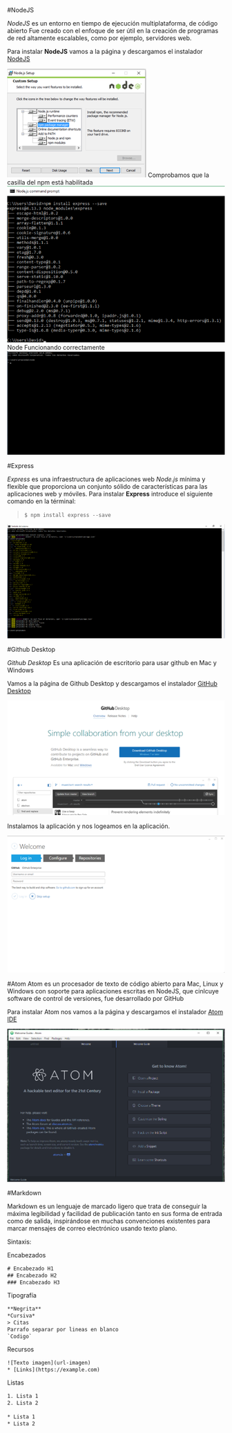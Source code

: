 #NodeJS

*NodeJS* es un entorno en tiempo de ejecución multiplataforma,  de código abierto Fue creado con el enfoque de ser útil en la creación de programas de red altamente escalables, como por ejemplo, servidores web.

Para instalar **NodeJS** vamos a la página y descargamos el instalador [NodeJS](https://nodejs.org)

![](images/node1.png)
Comprobamos que la casilla del npm está habilitada
![](images/node2.png)
Node Funcionando correctamente
![](images/node3.png)


#Express

*Express* es una infraestructura de aplicaciones web *Node.js* mínima y flexible que proporciona un conjunto sólido de características para las aplicaciones web y móviles.
Para instalar **Express** introduce el siguiente comando en la términal: 

> ` $ npm install express --save `

![](images/express.png)

#Github Desktop

*Github Desktop* Es una aplicación de escritorio para usar github en Mac y Windows 

Vamos a la página de Github Desktop y descargamos el instalador [GitHub Desktop](https://desktop.github.com)

![](images/git1.png)

Instalamos la aplicación y nos logeamos en la aplicación.

![](images/git2.png)

#Atom
Atom es un procesador de texto de código abierto para Mac, Linux y Windows con soporte para aplicaciones escritas en NodeJS, que cinlcuye software de control de versiones, fue desarrollado por GitHub

Para instalar Atom nos vamos a la página y descargamos el instalador [Atom IDE](https://atom.io)

![](images/atom.png)

#Markdown

Markdown es un lenguaje de marcado ligero que trata de conseguir la máxima legibilidad y facilidad de publicación tanto en sus forma de entrada como de salida, inspirándose en muchas convenciones existentes para marcar mensajes de correo electrónico usando texto plano.

Sintaxis:

Encabezados
```
# Encabezado H1
## Encabezado H2
### Encabezado H3
```
Tipografía
```
**Negrita**
*Cursiva*
> Citas
Parrafo separar por lineas en blanco
`Codigo`
```
Recursos
```
![Texto imagen](url-imagen)
* [Links](https://example.com)
```
Listas
```
1. Lista 1
2. Lista 2

* Lista 1
* Lista 2
```




